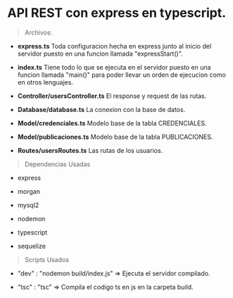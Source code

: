 # API REST con express en typescript.
 > Archivos:
* **express.ts** 
 Toda configuracion hecha en express junto al inicio del servidor puesto en una funcion llamada "expressStart()".

* **index.ts**
 Tiene todo lo que se ejecuta en el servidor puesto en una funcion llamada "main()" para poder llevar un orden de ejecucion como en otros lenguajes.

* **Controller/usersController.ts**
    El response y request de las rutas.
* **Database/database.ts**
    La conexion con la base de datos.
* **Model/credenciales.ts**
    Modelo base de la tabla CREDENCIALES.
* **Model/publicaciones.ts**
    Modelo base de la tabla PUBLICACIONES.
* **Routes/usersRoutes.ts**
    Las rutas de los usuarios.
> Dependencias Usadas
* express

* morgan

* mysql2

* nodemon

* typescript

* sequelize

> Scripts Usados
* "dev" : "nodemon build/index.js" => Ejecuta el servidor compilado.

* "tsc" : "tsc" => Compila el codigo ts en js en la carpeta build.